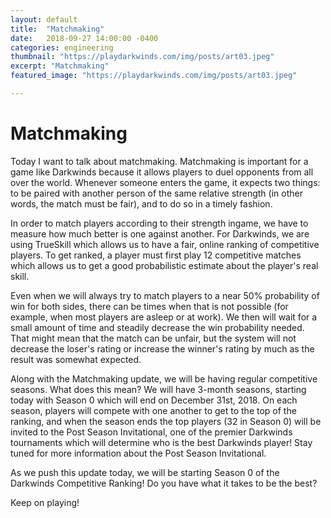 ```yaml
---
layout: default
title:  "Matchmaking"
date:   2018-09-27 14:00:00 -0400
categories: engineering
thumbnail: "https://playdarkwinds.com/img/posts/art03.jpeg"
excerpt: "Matchmaking"
featured_image: "https://playdarkwinds.com/img/posts/art03.jpeg"

---
```


Matchmaking
===========

Today I want to talk about matchmaking. Matchmaking is important for a game like Darkwinds because it allows players to duel opponents from all over the world. Whenever someone enters the game, it expects two things: to be paired with another person of the same relative strength (in other words, the match must be fair), and to do so in a timely fashion. 

In order to match players according to their strength ingame, we have to measure how much better is one against another. For Darkwinds, we are using TrueSkill which allows us to have a fair, online ranking of competitive players. To get ranked, a player must first play 12 competitive matches which allows us to get a good probabilistic estimate about the player's real skill.

Even when we will always try to match players to a near 50% probability of win for both sides, there can be times when that is not possible (for example, when most players are asleep or at work). We then will wait for a small amount of time and steadily decrease the win probability needed. That might mean that the match can be unfair, but the system will not decrease the loser's rating or increase the winner's rating by much as the result was somewhat expected.

Along with the Matchmaking update, we will be having regular competitive seasons. What does this mean? We will have 3-month seasons, starting today with Season 0 which will end on December 31st, 2018. On each season, players will compete with one another to get to the top of the ranking, and when the season ends the top players (32 in Season 0) will be invited to the Post Season Invitational, one of the premier Darkwinds tournaments which will determine who is the best Darkwinds player! Stay tuned for more information about the Post Season Invitational.

As we push this update today, we will be starting Season 0 of the Darkwinds Competitive Ranking! Do you have what it takes to be the best?

Keep on playing!
